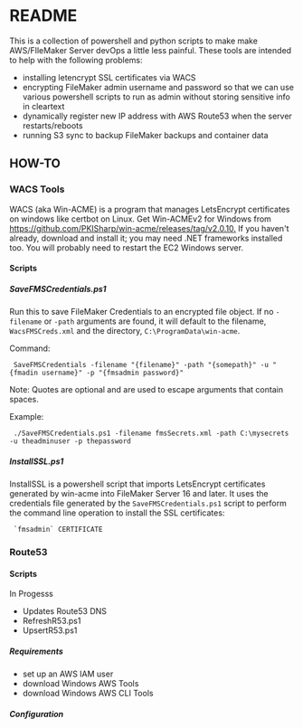 # README #

This is a collection of powershell and python scripts to make make AWS/FIleMaker Server devOps a little less painful. These tools are intended to help with the following problems:

* installing letencrypt SSL certificates via WACS
* encrypting FileMaker admin username and password so that we can use various powershell scripts to run as admin without storing sensitive info in cleartext
* dynamically register new IP address with AWS Route53 when the server restarts/reboots
* running S3 sync to backup FileMaker backups and container data

## HOW-TO ##

### WACS Tools ###

WACS (aka Win-ACME) is a program that manages LetsEncrypt certificates on windows like certbot on Linux. Get Win-ACMEv2 for Windows from <https://github.com/PKISharp/win-acme/releases/tag/v2.0.10.> If you haven't already, download and install it; you may need .NET frameworks installed too. You will probably need to restart the EC2 Windows server.

#### Scripts ####

##### SaveFMSCredentials.ps1 #####

Run this to save FileMaker Credentials to an encrypted file object. If no `-filename` or `-path` arguments are found, it will default to the filename, `WacsFMSCreds.xml` and the directory, `C:\ProgramData\win-acme`.

Command:

     SaveFMSCredentials -filename "{filename}" -path "{somepath}" -u "{fmadin username}" -p "{fmsadmin password}"

Note: Quotes are optional and are used to escape arguments that contain spaces.

Example:
  
     ./SaveFMSCredentials.ps1 -filename fmsSecrets.xml -path C:\mysecrets -u theadminuser -p thepassword

##### InstallSSL.ps1 #####

InstallSSL is a powershell script that imports LetsEncrypt certificates generated by win-acme into FileMaker Server 16 and later. It uses the credentials file generated by the `SaveFMSCredentials.ps1` script to perform the command line operation to install the SSL certificates:

     `fmsadmin` CERTIFICATE

### Route53 ###

#### Scripts ####

In Progesss

* Updates Route53 DNS
* RefreshR53.ps1
* UpsertR53.ps1

##### Requirements #####

* set up an AWS IAM user
* download Windows AWS Tools
* download Windows AWS CLI Tools
  
##### Configuration #####
